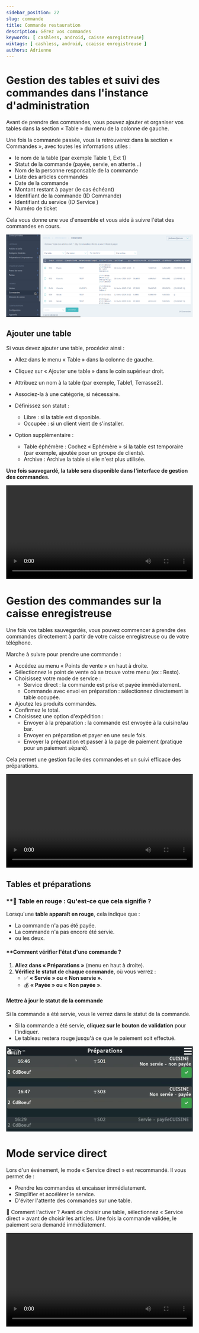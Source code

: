 ```yaml
---
sidebar_position: 22
slug: commande
title: Commande restauration
description: Gérez vos commandes
keywords: [ cashless, android, caisse enregistreuse]
wiktags: [ cashless, android, ccaisse enregistreuse ]
authors: Adrienne
---
```


# Gestion des tables et suivi des commandes dans l'instance d'administration

Avant de prendre des commandes, vous pouvez ajouter et organiser vos tables dans la section « Table » du menu de la colonne de gauche.

Une fois la commande passée, vous la retrouverez dans la section « Commandes », avec toutes les informations utiles :

- le nom de la table (par exemple Table 1, Ext 1)
- Statut de la commande (payée, servie, en attente...)
- Nom de la personne responsable de la commande
- Liste des articles commandés
- Date de la commande
- Montant restant à payer (le cas échéant)
- Identifiant de la commande (ID Commande)
- Identifiant du service (ID Service )
- Numéro de ticket

Cela vous donne une vue d'ensemble et vous aide à suivre l'état des commandes en cours.

![commande](/img/commandes.png)

## Ajouter une table

Si vous devez ajouter une table, procédez ainsi :

- Allez dans le menu « Table » dans la colonne de gauche.
- Cliquez sur « Ajouter une table » dans le coin supérieur droit.
- Attribuez un nom à la table (par exemple, Table1, Terrasse2).
- Associez-la à une catégorie, si nécessaire.
- Définissez son statut :
  - Libre : si la table est disponible.
  - Occupée : si un client vient de s'installer.

- Option supplémentaire :
  - Table éphémère : Cochez « Ephémère » si la table est temporaire (par exemple, ajoutée pour un groupe de clients).
  - Archive : Archive la table si elle n'est plus utilisée.

**Une fois sauvegardé, la table sera disponible dans l'interface de gestion des commandes.**

<video width="100%" controls src="/img/ajout-table.mp4"></video>


# Gestion des commandes sur la caisse enregistreuse

Une fois vos tables sauvegardés, vous pouvez commencer à prendre des commandes directement à partir de votre caisse enregistreuse ou de votre téléphone.

Marche à suivre pour prendre une commande :

- Accédez au menu « Points de vente » en haut à droite.
- Sélectionnez le point de vente où se trouve votre menu (ex : Resto).
- Choisissez votre mode de service :
  - Service direct : la commande est prise et payée immédiatement.
  - Commande avec envoi en préparation : sélectionnez directement la table occupée.
- Ajoutez les produits commandés.
- Confirmez le total.
- Choisissez une option d'expédition :
  - Envoyer à la préparation : la commande est envoyée à la cuisine/au bar.
  - Envoyer en préparation et payer en une seule fois.
  - Envoyer la préparation et passer à la page de paiement (pratique pour un paiement séparé).

Cela permet une gestion facile des commandes et un suivi efficace des préparations. 

<video width="100%" controls src="/img/prisecommande.mp4"></video>

## Tables et préparations

### **🔴 Table en rouge : Qu'est-ce que cela signifie ?  

Lorsqu'une **table apparaît en rouge**, cela indique que :  
- La commande n'a pas été payée.  
- La commande n'a pas encore été servie. 
- ou les deux.  

#### **Comment vérifier l'état d'une commande ?  

1. **Allez dans « Préparations »** (menu en haut à droite).  
2. **Vérifiez le statut de chaque commande**, où vous verrez :  
   - ✅ **« Servie » ou « Non servie »**.  
   - 💰 **« Payée » ou « Non payée »**.  

#### **Mettre à jour le statut de la commande** 
Si la commande a été servie, vous le verrez dans le statut de la commande.  
- Si la commande a été servie, **cliquez sur le bouton de validation** pour l'indiquer.  
- Le tableau restera rouge jusqu'à ce que le paiement soit effectué.

![préparations](/img/preparations.png)

# Mode service direct

Lors d'un événement, le mode « Service direct » est recommandé. Il vous permet de :
- Prendre les commandes et encaisser immédiatement.
- Simplifier et accélérer le service.
- D'éviter l'attente des commandes sur une table.

🔹 Comment l'activer ?
Avant de choisir une table, sélectionnez « Service direct » avant de choisir les articles. Une fois la commande validée, le paiement sera demandé immédiatement.

<video width="100%" controls src="/img/servicedirect.mp4"></video>